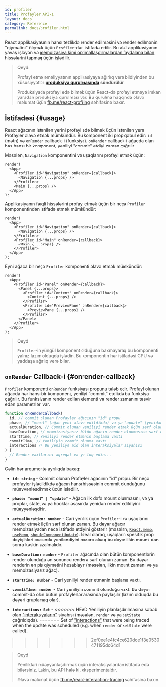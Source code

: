 ```yaml
---
id: profiler
title: Profayler API-ı
layout: docs
category: Reference
permalink: docs/profiler.html
---
```


React applikasiyasının hansı tezlikdə render edilməsini və render edilmənin "qiymətini" ölçmək üçün `Profiler`-dən istifadə edilir.
Bu alət applikasiyanın yavaş işləyən və [memoizasiya kimi optimallaşdırmalardan faydalana bilən](/docs/hooks-faq.html#how-to-memoize-calculations) hissələrini tapmaq üçün işlədilir.

> Qeyd:
>
> Profayl etmə əməliyyatının applikasiyaya ağırlıq verə bildiyindən bu xüsusiyyətlər **[produksiya qurulmasında](/docs/optimizing-performance.html#use-the-production-build) söndürülür**.
>
> Produksiyada profayl edə bilmək üçün React-də profayl etməyə imkan yaradan produksiya qurulması var.
> Bu qurulma haqqında əlavə məlumat üçün [fb.me/react-profiling](https://fb.me/react-profiling) səhifəsinə baxın.

## İstifadəsi {#usage}

React ağacının istənilən yerini profayl edə bilmək üçün istənilən yerə Profayler əlavə etmək mümkündür.
Bu komponent iki prop qəbul edir: `id` (mətn) və `onRender` callback-i (funksiya). `onRender` callback-i ağacda olan həs hansı bir komponent, yeniliyi "commit" etdiyi zaman çağrılır.

Məsələn, `Navigation` komponentini və uşaqlarını profayl etmək üçün:

```js{3}
render(
  <App>
    <Profiler id="Navigation" onRender={callback}>
      <Navigation {...props} />
    </Profiler>
    <Main {...props} />
  </App>
);
```

Applikasiyanın fərqli hissələrini profayl etmək üçün bir neçə `Profiler` komponentindən istifadə etmək mümkündür:

```js{3,6}
render(
  <App>
    <Profiler id="Navigation" onRender={callback}>
      <Navigation {...props} />
    </Profiler>
    <Profiler id="Main" onRender={callback}>
      <Main {...props} />
    </Profiler>
  </App>
);
```

Eyni ağaca bir neçə `Profiler` komponenti əlavə etmək mümkündür:

```js{2,6,8}
render(
  <App>
    <Profiler id="Panel" onRender={callback}>
      <Panel {...props}>
        <Profiler id="Content" onRender={callback}>
          <Content {...props} />
        </Profiler>
        <Profiler id="PreviewPane" onRender={callback}>
          <PreviewPane {...props} />
        </Profiler>
      </Panel>
    </Profiler>
  </App>
);
```

> Qeyd
>
> `Profiler`-in yüngül komponent olduğuna baxmayaraq bu komponenti yalnız lazım olduqda işlədin. Bu komponentin hər istifadəsi CPU və yaddaşa ağırlıq verə bilər.

## `onRender` Callback-i {#onrender-callback}

`Profiler` komponenti `onRender` funksiyası propunu tələb edir.
Profayl olunan ağacda hər hansı bir komponent, yeniliyi "commit" etdikdə bu funksiya çağrılır.
Bu funksiyanın render edilən elementi və render zamanını təsvir edən parametrləri var.

```js
function onRenderCallback(
  id, // commit olunan Profayler ağacının "id" propu
  phase, // "mount" (ağac yeni əlavə edildikdə) və ya "update" (yenidən render edildikdə)
  actualDuration, // Commit olunan yeniliyi render etmək üçün sərf olunan zaman
  baseDuration, // memoizasiyasız bütün ağacın render olunmasına sərf olunan zaman
  startTime, // Yeniliyi render etmənin başlama vaxtı
  commitTime, // Yeniliyin commit olunma vaxtı
  interactions // Bu yeniliyə aid olan interaksiyalar siyahısı
) {
  // Render vaxtlarını aqreqat və ya loq edin...
}
```

Gəlin hər arqumentə ayrılıqda baxaq:

* **`id: string`** - 
Commit olunan Profayler ağacının "id" propu.
Bir neçə profayler işlədildikdə ağacın hansı hissəsinin commit olunduğunu müəyyənləşdirmək üçün işlədilir.

* **`phase: "mount" | "update"`** -
Ağacın ilk dəfə mount olunmasını, və ya proplar, state, və ya hooklar əsasında yenidən render edildiyini müəyyənləşdirir.

* **`actualDuration: number`** -
Cari yenilik üçün `Profiler`-i və uşaqlarını render etmək üçün sərf olunan zaman.
Bu dəyər ağacın memoizasiyadan necə istifadə etdiyini göstərir (məsələn, [`React.memo`](/docs/react-api.html#reactmemo), [`useMemo`](/docs/hooks-reference.html#usememo), [`shouldComponentUpdate`](/docs/hooks-faq.html#how-do-i-implement-shouldcomponentupdate)).
İdeal olaraq, uşaqların spesifik prop dəyişikləri əsasında yeniləndiyini nəzərə alsaq bu dəyər ilkin mount-dan sonra kəskin azalmalıdır.

* **`baseDuration: number`** -
`Profiler` ağacında olan bütün komponentlərin render olunduğu ən sonuncu renderə sərf olunan zaman.
Bu dəyər renderin ən pis qiymətini hesablayır (məsələn, ilkin mount zamanı və ya memoizasiyasız ağac).

* **`startTime: number`** -
Cari yeniliyi render etmənin başlama vaxtı.

* **`commitTime: number`** -
Cari yeniliyin commit olunduğu vaxt.
Bu dəyər commit-də olan bütün profaylerlər arasında paylaşılır (lazım olduqda bu dəyəri qruplamaq olar).

* **`interactions: Set`** -
<<<<<<< HEAD
Yeniliyin planlaşdırılmasına səbəb olan ["interaksiyaların"](https://fb.me/react-interaction-tracing) siyahısı (məsələn, `render` və ya `setState` çağrıldıqda).
=======
Set of ["interactions"](https://fb.me/react-interaction-tracing) that were being traced when the update was scheduled (e.g. when `render` or `setState` were called).
>>>>>>> 2ef0ee1e4fc4ce620dce1f3e0530471195dc64d1

> Qeyd
>
> Yenilikləri müəyyənləşdirmək üçün interaksiyalardan istifadə edə bilərsiniz. Lakin, bu API hələ ki, eksperimentaldır.
>
> Əlavə məlumat üçün [fb.me/react-interaction-tracing](https://fb.me/react-interaction-tracing) səhifəsinə baxın.

